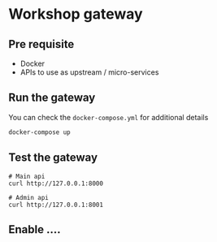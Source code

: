 # Workshop gateway

## Pre requisite

- Docker 
- APIs to use as upstream / micro-services

## Run the gateway

You can check the `docker-compose.yml` for additional details

```bash
docker-compose up
```

## Test the gateway 

```
# Main api
curl http://127.0.0.1:8000

# Admin api
curl http://127.0.0.1:8001
```

## Enable ....

